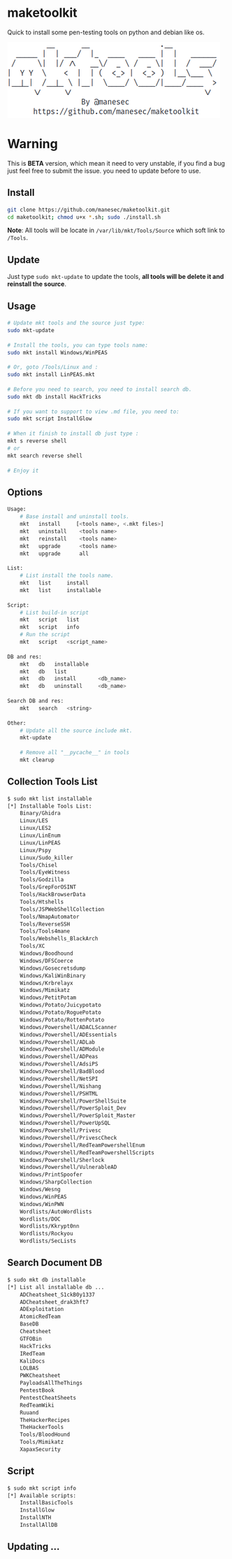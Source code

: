 # maketoolkit

Quick to install some pen-testing tools on python and debian like os.

![Logo](Picture/main.png)

# Warning

This is **BETA** version, which mean it need to very unstable, if you find a bug just feel free to submit the issue. you need to update before to use.

## Install

```bash
git clone https://github.com/manesec/maketoolkit.git
cd maketoolkit; chmod u+x *.sh; sudo ./install.sh
```

**Note**: All tools will be locate in `/var/lib/mkt/Tools/Source` which soft link to `/Tools`.

## Update

Just type `sudo mkt-update` to update the tools, **all tools will be delete it and reinstall the source**.

## Usage

```bash
# Update mkt tools and the source just type:
sudo mkt-update

# Install the tools, you can type tools name: 
sudo mkt install Windows/WinPEAS

# Or, goto /Tools/Linux and :
sudo mkt install LinPEAS.mkt

# Before you need to search, you need to install search db.
sudo mkt db install HackTricks

# If you want to support to view .md file, you need to:
sudo mkt script InstallGlow

# When it finish to install db just type :
mkt s reverse shell
# or
mkt search reverse shell

# Enjoy it
```

## Options

```bash
Usage:
    # Base install and uninstall tools.
    mkt   install     [<tools name>, <.mkt files>]
    mkt   uninstall    <tools name>
    mkt   reinstall    <tools name>
    mkt   upgrade      <tools name>
    mkt   upgrade      all

List:
    # List install the tools name.
    mkt   list     install
    mkt   list     installable

Script:
    # List build-in script
    mkt   script   list
    mkt   script   info
    # Run the script 
    mkt   script   <script_name>

DB and res:
    mkt   db   installable
    mkt   db   list
    mkt   db   install       <db_name>
    mkt   db   uninstall     <db_name>

Search DB and res:
    mkt   search   <string>

Other:
    # Update all the source include mkt.
    mkt-update

    # Remove all "__pycache__" in tools
    mkt clearup 
```

## Collection Tools List

```bash
$ sudo mkt list installable               
[*] Installable Tools List:
    Binary/Ghidra
    Linux/LES
    Linux/LES2
    Linux/LinEnum
    Linux/LinPEAS
    Linux/Pspy
    Linux/Sudo_killer
    Tools/Chisel
    Tools/EyeWitness
    Tools/Godzilla
    Tools/GrepForOSINT
    Tools/HackBrowserData
    Tools/Htshells
    Tools/JSPWebShellCollection
    Tools/NmapAutomator
    Tools/ReverseSSH
    Tools/Tools4mane
    Tools/Webshells_BlackArch
    Tools/XC
    Windows/Boodhound
    Windows/DFSCoerce
    Windows/Gosecretsdump
    Windows/KaliWinBinary
    Windows/Krbrelayx
    Windows/Mimikatz
    Windows/PetitPotam
    Windows/Potato/Juicypotato
    Windows/Potato/RoguePotato
    Windows/Potato/RottenPotato
    Windows/Powershell/ADACLScanner
    Windows/Powershell/ADEssentials
    Windows/Powershell/ADLab
    Windows/Powershell/ADModule
    Windows/Powershell/ADPeas
    Windows/Powershell/AdsiPS
    Windows/Powershell/BadBlood
    Windows/Powershell/NetSPI
    Windows/Powershell/Nishang
    Windows/Powershell/PSHTML
    Windows/Powershell/PowerShellSuite
    Windows/Powershell/PowerSploit_Dev
    Windows/Powershell/PowerSploit_Master
    Windows/Powershell/PowerUpSQL
    Windows/Powershell/Privesc
    Windows/Powershell/PrivescCheck
    Windows/Powershell/RedTeamPowershellEnum
    Windows/Powershell/RedTeamPowershellScripts
    Windows/Powershell/Sherlock
    Windows/Powershell/VulnerableAD
    Windows/PrintSpoofer
    Windows/SharpCollection
    Windows/Wesng
    Windows/WinPEAS
    Windows/WinPWN
    Wordlists/AutoWordlists
    Wordlists/DOC
    Wordlists/Kkrypt0nn
    Wordlists/Rockyou
    Wordlists/SecLists
```

## Search Document DB

```bash
$ sudo mkt db installable     
[*] List all installable db ...
    ADCheatsheet_S1ckB0y1337
    ADCheatsheet_drak3hft7
    ADExploitation
    AtomicRedTeam
    BaseDB
    Cheatsheet
    GTFOBin
    HackTricks
    IRedTeam
    KaliDocs
    LOLBAS
    PWKCheatsheet
    PayloadsAllTheThings
    PentestBook
    PentestCheatSheets
    RedTeamWiki
    Ruuand
    TheHackerRecipes
    TheHackerTools
    Tools/BloodHound
    Tools/Mimikatz
    XapaxSecurity
```

## Script

```bash
$ sudo mkt script info
[*] Available scripts:
    InstallBasicTools
    InstallGlow
    InstallNTH
    InstallAllDB
```

## Updating ...
